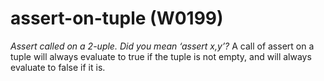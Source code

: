 # assert-on-tuple (W0199)

*Assert called on a 2-uple. Did you mean ‘assert x,y’?* A call of assert
on a tuple will always evaluate to true if the tuple is not empty, and
will always evaluate to false if it is.
